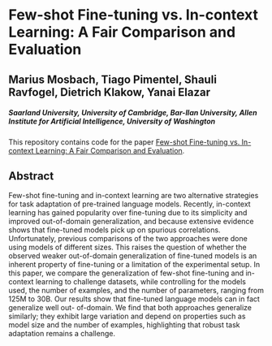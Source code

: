# Few-shot Fine-tuning vs. In-context Learning: A Fair Comparison and Evaluation

## Marius Mosbach, Tiago Pimentel, Shauli Ravfogel, Dietrich Klakow, Yanai Elazar

##### Saarland University, University of Cambridge, Bar-Ilan University, Allen Institute for Artificial Intelligence, University of Washington

This repository contains code for the paper [Few-shot Fine-tuning vs. In-context Learning: A Fair Comparison and Evaluation](https://arxiv.org/abs/2305.16938). 

## Abstract

Few-shot fine-tuning and in-context learning are two alternative strategies for task adaptation of pre-trained language models. Recently,
in-context learning has gained popularity over fine-tuning due to its simplicity and improved out-of-domain generalization, and because extensive evidence shows that fine-tuned models
pick up on spurious correlations. Unfortunately, previous comparisons of the two approaches were done using models of different sizes. This raises the question of whether the observed
weaker out-of-domain generalization of fine-tuned models is an inherent property of fine-tuning or a limitation of the experimental setup.
In this paper, we compare the generalization of few-shot fine-tuning and in-context learning to challenge datasets, while controlling for
the models used, the number of examples, and the number of parameters, ranging from 125M to 30B. Our results show that fine-tuned language models can in fact generalize well out-
of-domain. We find that both approaches generalize similarly; they exhibit large variation and depend on properties such as model size and the number of examples, highlighting that robust task adaptation remains a challenge.

